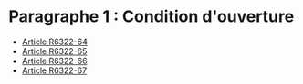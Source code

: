 # Paragraphe 1 : Condition d'ouverture

* [Article R6322-64](./LEGIARTI000018523096.md)
* [Article R6322-65](./LEGIARTI000018523094.md)
* [Article R6322-66](./LEGIARTI000018523092.md)
* [Article R6322-67](./LEGIARTI000018523090.md)
